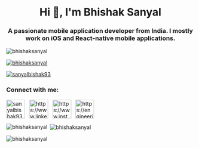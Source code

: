 <h1 align="center">Hi 👋, I'm Bhishak Sanyal</h1>
<h3 align="center">A passionate mobile application developer from India. I mostly work on iOS and React-native mobile applications.</h3>

<p align="left"> <img src="https://komarev.com/ghpvc/?username=bhishaksanyal&label=Profile%20views&color=0e75b6&style=flat" alt="bhishaksanyal" /> </p>

<p align="left"> <a href="https://github.com/ryo-ma/github-profile-trophy"><img src="https://github-profile-trophy.vercel.app/?username=bhishaksanyal" alt="bhishaksanyal" /></a> </p>

<p align="left"> <a href="https://twitter.com/sanyalbishak93" target="blank"><img src="https://img.shields.io/twitter/follow/sanyalbishak93?logo=twitter&style=for-the-badge" alt="sanyalbishak93" /></a> </p>

<h3 align="left">Connect with me:</h3>
<p align="left">
<a href="https://twitter.com/sanyalbishak93" target="blank"><img align="center" src="https://cdn-icons-png.flaticon.com/512/4494/4494481.png" alt="sanyalbishak93" height="50" width="50" /></a>&nbsp;&nbsp;
<a href="https://linkedin.com/in/bhishaksanyal/" target="blank"><img align="center" src="https://cdn-icons-png.flaticon.com/512/3536/3536505.png" alt="https://www.linkedin.com/in/bhishaksanyal/" height="50" width="50" /></a>&nbsp;&nbsp;
<a href="https://www.instagram.com/bhishaksanyal/" target="blank"><img align="center" src="https://cdn-icons-png.flaticon.com/512/174/174855.png" alt="https://www.instagram.com/bhishaksanyal/" height="50" width="50" /></a>&nbsp;&nbsp;
<a href="https://engineering.rently.com/react-native/" target="blank"><img align="center" src="https://cdn-icons-png.flaticon.com/512/3959/3959542.png" alt="https://engineering.rently.com/react-native/" height="50" width="50" /></a>&nbsp;&nbsp;
</p>

<p><img align="left" src="https://github-readme-stats.vercel.app/api/top-langs?username=bhishaksanyal&show_icons=true&locale=en&layout=compact" alt="bhishaksanyal" /></p>

<p>&nbsp;<img align="center" src="https://github-readme-stats.vercel.app/api?username=bhishaksanyal&show_icons=true&locale=en" alt="bhishaksanyal" /></p>

<p><img align="center" src="https://github-readme-streak-stats.herokuapp.com/?user=bhishaksanyal&" alt="bhishaksanyal" /></p>
